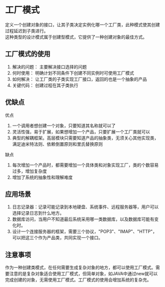 # 工厂模式

定义一个创建对象的接口，让其子类决定实例化哪一个工厂类，此种模式使其创建过程延迟到子类进行。  
这种类型的设计模式属于创建型模式，它提供了一种创建对象的最佳方式。  

## 工厂模式的使用

1. 解决的问题： 主要解决接口选择的问题
2. 何时使用： 明确计划不同条件下创建不同实例时可使用工厂模式
3. 如何解决： 让工厂类的子类实现工厂接口，返回的也是一个抽象的产品
4. 关键代码： 创建过程在其子类执行

## 优缺点

  优点

  1. 一个调用者想创建一个对象，只要知道其名称就可以了  
  2. 灵活性强，易于扩展，如果想增加一个产品，只要扩展一个工厂类就可以
  3. 典型的解耦框架。高层模块只需要知道产品的抽象类，无须关心其他实现类，满足迪米特法则、依赖倒置原则和里氏替换原则

  缺点

  1. 每次增加一个产品时，都需要增加一个具体类和对象实现工厂，类的个数容易过多，增加复杂度
  2. 增加了系统的抽象性和理解难度

## 应用场景

 1. 日志记录器：记录可能记录到本地硬盘、系统事件、远程服务器等，用户可以选择记录日志到什么地方。
 2. 数据库访问，当用户不知道最后系统采用哪一类数据库，以及数据库可能有变化时。
 3. 设计一个连接服务器的框架，需要三个协议，"POP3"、"IMAP"、"HTTP"，可以把这三个作为产品类，共同实现一个接口。

## 注意事项

作为一种创建类模式，在任何需要生成复杂对象的地方，都可以使用工厂模式。需要注意的是复杂对象适合使用工厂模式，但简单对象，如JAVA中通过new就可以完成创建的对象，无需使用工厂模式。工厂模式的使用会增加系统的复杂充。
